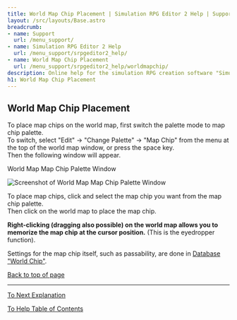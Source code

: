 ```yaml
---
title: World Map Chip Placement | Simulation RPG Editor 2 Help | Support | Omoshiro Game Shrine
layout: /src/layouts/Base.astro
breadcrumb:
- name: Support
  url: /menu_support/
- name: Simulation RPG Editor 2 Help
  url: /menu_support/srpgeditor2_help/
- name: World Map Chip Placement
  url: /menu_support/srpgeditor2_help/worldmapchip/
description: Online help for the simulation RPG creation software "Simulation RPG Editor 2". "World Map Chip Placement".
h1: World Map Chip Placement
---
```




<a name="TOP"></a> 

## World Map Chip Placement

To place map chips on the world map, first switch the palette mode to map chip palette.  
To switch, select "Edit" -> "Change Palette" -> "Map Chip" from the menu at the top of the world map window, or press the space key.  
Then the following window will appear.  

World Map Map Chip Palette Window

![Screenshot of World Map Map Chip Palette Window](/menu_support/srpgeditor2_help/worldmapchip/worldmapchip.jpg)

To place map chips, click and select the map chip you want from the map chip palette.  
Then click on the world map to place the map chip.  

**Right-clicking (dragging also possible) on the world map allows you to memorize the map chip at the cursor position.** (This is the eyedropper function).  

Settings for the map chip itself, such as passability, are done in [Database "World Chip"](../db_worldchip/).  

[Back to top of page](#TOP)

---

  

[To Next Explanation](../worldmapevent/)

[To Help Table of Contents](../)